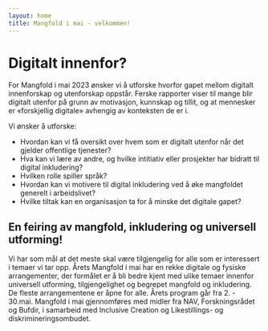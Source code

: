 ```yaml
---
layout: home 
title: Mangfold i mai - velkommen!
---
```


# Digitalt innenfor?

For Mangfold i mai 2023 ønsker vi å utforske hvorfor gapet mellom digitalt innenforskap og utenforskap oppstår. Ferske rapporter viser til mange blir digitalt utenfor på grunn av motivasjon, kunnskap og tillit, og at mennesker er «forskjellig digitale» avhengig av konteksten de er i.

Vi ønsker å utforske:

* Hvordan kan vi få oversikt over hvem som er digitalt utenfor når det gjelder offentlige tjenester?
* Hva kan vi lære av andre, og hvilke intitiativ eller prosjekter har bidratt til digital inkludering?
* Hvilken rolle spiller språk?
* Hvordan kan vi motivere til digital inkludering ved å øke mangfoldet generelt i arbeidslivet?
* Hvilke tiltak kan en organisasjon ta for å minske det digitale gapet?


## En feiring av mangfold, inkludering og universell utforming!

Vi har som mål at det meste skal være tilgjengelig for alle som er interessert i temaer vi tar opp. Årets Mangfold i mai har en rekke digitale og fysiske arrangementer, der formålet er å bli bedre kjent med ulike temaer innenfor universell utforming, tilgjengelighet og begrepet mangfold og inkludering. De fleste arrangementene er åpne for alle. Årets program går fra 2. - 30.mai. Mangfold i mai gjennomføres med midler fra NAV, Forskningsrådet og Bufdir, i samarbeid med Inclusive Creation og Likestillings- og diskrimineringsombudet.

